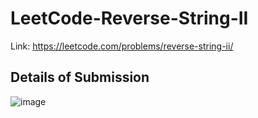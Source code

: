 # LeetCode-Reverse-String-II
Link: https://leetcode.com/problems/reverse-string-ii/
## Details of Submission
![image](https://github.com/mgalang229/LeetCode-Reverse-String-II/assets/51401355/0cc6fa93-3f37-4708-a5dc-00ec23061697)

